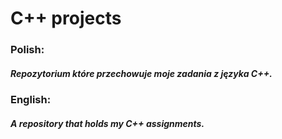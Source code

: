 # C++ projects

### Polish:
##### Repozytorium które przechowuje moje zadania z języka C++.

### English:
##### A repository that holds my C++ assignments.
